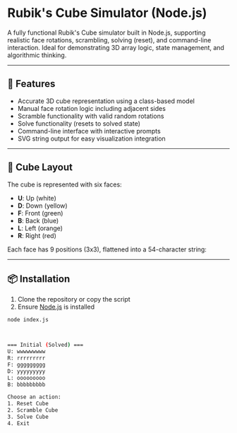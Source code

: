 # Rubik's Cube Simulator (Node.js)

A fully functional Rubik's Cube simulator built in Node.js, supporting realistic face rotations, scrambling, solving (reset), and command-line interaction. Ideal for demonstrating 3D array logic, state management, and algorithmic thinking.

---

## 🚀 Features

- Accurate 3D cube representation using a class-based model
- Manual face rotation logic including adjacent sides
- Scramble functionality with valid random rotations
- Solve functionality (resets to solved state)
- Command-line interface with interactive prompts
- SVG string output for easy visualization integration

---

## 🧩 Cube Layout

The cube is represented with six faces:
- **U**: Up (white)
- **D**: Down (yellow)
- **F**: Front (green)
- **B**: Back (blue)
- **L**: Left (orange)
- **R**: Right (red)

Each face has 9 positions (3x3), flattened into a 54-character string:


---

## 📦 Installation

1. Clone the repository or copy the script
2. Ensure [Node.js](https://nodejs.org/) is installed

```bash
node index.js



=== Initial (Solved) ===
U: wwwwwwwww
R: rrrrrrrrr
F: ggggggggg
D: yyyyyyyyy
L: ooooooooo
B: bbbbbbbbb

Choose an action:
1. Reset Cube
2. Scramble Cube
3. Solve Cube
4. Exit
